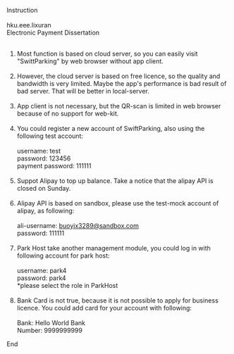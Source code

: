 Instruction
<br><br>
hku.eee.lixuran<br>
Electronic Payment Dissertation
<br><br>
1. Most function is based on cloud server, so you can easily visit "SwittParking" by web browser without app client.
<br><br>
2. However, the cloud server is based on free licence, so the quality and bandwidth is very limited. Maybe the app's performance is bad result of bad server. That will be better in local-server.
<br><br>
3. App client is not necessary, but the QR-scan is limited in web browser because of no support for web-kit.
<br><br>
4. You could register a new account of SwiftParking, also using the following test account:
<br><br>
username: test<br>
password: 123456<br>
payment password: 111111
<br><br>
5. Suppot Alipay to top up balance. Take a notice that the alipay API is closed on Sunday.
<br><br>
6. Alipay API is based on sandbox, please use the test-mock account of alipay, as following:
<br><br>
ali-username: buoyjx3289@sandbox.com<br>
password: 111111
<br><br>
7. Park Host take another management module, you could log in with following account for park host:
<br><br>
username: park4<br>
password: park4<br>
*please select the role in ParkHost
<br><br>
8. Bank Card is not true, because it is not possible to apply for business licence. You could add card for your account with following:
<br><br>
Bank: Hello World Bank<br>
Number: 9999999999

End
